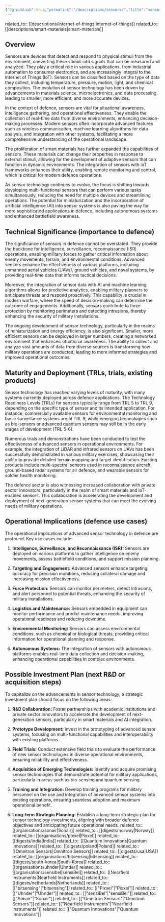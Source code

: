 ```yaml
---
{"dg-publish":true,"permalink":"/descriptions/sensors/","title":"sensors"}
---
```



related_to:: [[descriptions/internet-of-things\|internet-of-things]]
related_to:: [[descriptions/smart-materials\|smart-materials]]

## Overview
Sensors are devices that detect and respond to physical stimuli from the environment, converting these stimuli into signals that can be measured and analyzed. They play a critical role in various applications, from industrial automation to consumer electronics, and are increasingly integral to the Internet of Things (IoT). Sensors can be classified based on the type of data they collect, including temperature, pressure, motion, light, and chemical composition. The evolution of sensor technology has been driven by advancements in materials science, microelectronics, and data processing, leading to smaller, more efficient, and more accurate devices.

In the context of defence, sensors are vital for situational awareness, intelligence gathering, and operational effectiveness. They enable the collection of real-time data from diverse environments, enhancing decision-making processes. Modern sensors often incorporate advanced features such as wireless communication, machine learning algorithms for data analysis, and integration with other systems, facilitating a more comprehensive understanding of the operational landscape.

The proliferation of smart materials has further expanded the capabilities of sensors. These materials can change their properties in response to external stimuli, allowing for the development of adaptive sensors that can function in dynamic environments. The integration of sensors with IoT frameworks enhances their utility, enabling remote monitoring and control, which is critical for modern defence operations.

As sensor technology continues to evolve, the focus is shifting towards developing multi-functional sensors that can perform various tasks simultaneously, reducing the need for multiple devices and streamlining operations. The potential for miniaturization and the incorporation of artificial intelligence (AI) into sensor systems is also paving the way for more sophisticated applications in defence, including autonomous systems and enhanced battlefield awareness.

## Technical Significance (importance to defence)
The significance of sensors in defence cannot be overstated. They provide the backbone for intelligence, surveillance, reconnaissance (ISR) operations, enabling military forces to gather critical information about enemy movements, terrain, and environmental conditions. Advanced sensors enhance the effectiveness of various platforms, including unmanned aerial vehicles (UAVs), ground vehicles, and naval systems, by providing real-time data that informs tactical decisions.

Moreover, the integration of sensor data with AI and machine learning algorithms allows for predictive analytics, enabling military planners to anticipate threats and respond proactively. This capability is crucial in modern warfare, where the speed of decision-making can determine the outcome of engagements. Additionally, sensors contribute to force protection by monitoring perimeters and detecting intrusions, thereby enhancing the security of military installations.

The ongoing development of sensor technology, particularly in the realms of miniaturization and energy efficiency, is also significant. Smaller, more efficient sensors can be deployed in larger numbers, creating a networked environment that enhances situational awareness. The ability to collect and analyze vast amounts of data from diverse sources is transforming how military operations are conducted, leading to more informed strategies and improved operational outcomes.

## Maturity and Deployment (TRLs, trials, existing products)
Sensor technology has reached varying levels of maturity, with many systems currently deployed across defence applications. The Technology Readiness Levels (TRLs) for sensors typically range from TRL 5 to TRL 9, depending on the specific type of sensor and its intended application. For instance, commercially available sensors for environmental monitoring and basic surveillance systems are at TRL 9, while emerging technologies such as bio-sensors or advanced quantum sensors may still be in the early stages of development (TRL 5-6).

Numerous trials and demonstrations have been conducted to test the effectiveness of advanced sensors in operational environments. For example, the integration of LiDAR and infrared sensors on UAVs has been successfully demonstrated in various military exercises, showcasing their ability to provide detailed terrain mapping and target identification. Existing products include multi-spectral sensors used in reconnaissance aircraft, ground-based radar systems for air defence, and wearable sensors for soldier health monitoring.

The defence sector is also witnessing increased collaboration with private sector innovators, particularly in the realm of smart materials and IoT-enabled sensors. This collaboration is accelerating the development and deployment of next-generation sensor systems that can meet the evolving needs of military operations.

## Operational Implications (defence use cases)
The operational implications of advanced sensor technology in defence are profound. Key use cases include:

1. **Intelligence, Surveillance, and Reconnaissance (ISR):** Sensors are deployed on various platforms to gather intelligence on enemy movements, assess battlefield conditions, and support mission planning.

2. **Targeting and Engagement:** Advanced sensors enhance targeting accuracy for precision munitions, reducing collateral damage and increasing mission effectiveness.

3. **Force Protection:** Sensors can monitor perimeters, detect intrusions, and alert personnel to potential threats, enhancing the security of military installations.

4. **Logistics and Maintenance:** Sensors embedded in equipment can monitor performance and predict maintenance needs, improving operational readiness and reducing downtime.

5. **Environmental Monitoring:** Sensors can assess environmental conditions, such as chemical or biological threats, providing critical information for operational planning and response.

6. **Autonomous Systems:** The integration of sensors with autonomous platforms enables real-time data collection and decision-making, enhancing operational capabilities in complex environments.

## Possible Investment Plan (next R&D or acquisition steps)
To capitalize on the advancements in sensor technology, a strategic investment plan should focus on the following areas:

1. **R&D Collaboration:** Foster partnerships with academic institutions and private sector innovators to accelerate the development of next-generation sensors, particularly in smart materials and AI integration.

2. **Prototype Development:** Invest in the prototyping of advanced sensor systems, focusing on multi-functional capabilities and interoperability with existing platforms.

3. **Field Trials:** Conduct extensive field trials to evaluate the performance of new sensor technologies in diverse operational environments, ensuring reliability and effectiveness.

4. **Acquisition of Emerging Technologies:** Identify and acquire promising sensor technologies that demonstrate potential for military applications, particularly in areas such as bio-sensing and quantum sensing.

5. **Training and Integration:** Develop training programs for military personnel on the use and integration of advanced sensor systems into existing operations, ensuring seamless adoption and maximum operational benefit.

6. **Long-term Strategic Planning:** Establish a long-term strategic plan for sensor technology investments, aligning with broader defence objectives and anticipating future operational needs.
related_to:: [[organisations/sonair\|Sonair]]
related_to:: [[digests/norway\|Norway]]
related_to:: [[organisations/pixxel\|Pixxel]]
related_to:: [[digests/india\|India]]
related_to:: [[Quantum Innovations\|Quantum Innovations]]
related_to:: [[digests/poland\|Poland]]
related_to:: [[Omnitron Sensors\|Omnitron Sensors]]
related_to:: [[digests/usa\|USA]]
related_to:: [[organisations/bitsensing\|bitsensing]]
related_to:: [[digests/south-korea\|South-Korea]]
related_to:: [[organisations/uhnder\|Uhnder]]
related_to:: [[organisations/sensibel\|sensiBel]]
related_to:: [[Nearfield Instruments\|Nearfield Instruments]]
related_to:: [[digests/netherlands\|Netherlands]]
related_to:: [["bitsensing"\|"bitsensing"]]
related_to:: [["Pixxel"\|"Pixxel"]]
related_to:: [["Uhnder"\|"Uhnder"]]
related_to:: [["sensiBel"\|"sensiBel"]]
related_to:: [["Sonair"\|"Sonair"]]
related_to:: [["Omnitron Sensors"\|"Omnitron Sensors"]]
related_to:: [["Nearfield Instruments"\|"Nearfield Instruments"]]
related_to:: [["Quantum Innovations"\|"Quantum Innovations"]]
